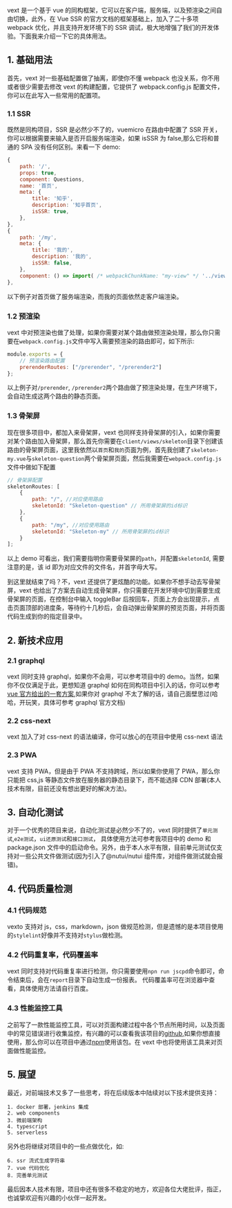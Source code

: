 vext 是一个基于 vue 的同构框架，它可以在客户端，服务端，以及预渲染之间自由切换，此外，在 Vue SSR 的官方文档的框架基础上，加入了二十多项 webpack 优化，并且支持开发环境下的 SSR 调试，极大地增强了我们的开发体验。下面我来介绍一下它的具体用法。

## 1. 基础用法

首先，vext 对一些基础配置做了抽离，即使你不懂 webpack 也没关系，你不用或者很少需要去修改 vext 的构建配置，它提供了 webpack.config.js 配置文件，你可以在此写入一些常用的配置项。

### 1.1 SSR

既然是同构项目，SSR 是必然少不了的，vuemicro 在路由中配置了 SSR 开关，你可以根据需要来输入是否开启服务端渲染，如果 isSSR 为 false,那么它将和普通的 SPA 没有任何区别。来看一下 demo:

```javascript
{
    path: '/',
    props: true,
    component: Questions,
    name: '首页',
    meta: {
        title: '知乎',
        description: '知乎首页',
        isSSR: true,
    },
},
{
    path: '/my',
    meta: {
        title: '我的',
        description: '我的',
        isSSR: false,
    },
    component: () => import( /* webpackChunkName: "my-view" */ '../views/my/index.vue')
},
```

以下例子对首页做了服务端渲染，而我的页面依然走客户端渲染。

### 1.2 预渲染

vext 中对预渲染也做了处理，如果你需要对某个路由做预渲染处理，那么你只需要在`webpack.config.js`文件中写入需要预渲染的路由即可，如下所示:

```javascript
module.exports = {
    // 预渲染路由配置
    prerenderRoutes: ["/prerender", "/prerender2"]
};
```

以上例子对`/prerender`, `/prerender2`两个路由做了预渲染处理，在生产环境下，会自动生成这两个路由的静态页面。

### 1.3 骨架屏

现在很多项目中，都加入来骨架屏，vext 也同样支持骨架屏的引入，如果你需要对某个路由加入骨架屏，那么首先你需要在`client/views/skeleton`目录下创建该路由的骨架屏页面，这里我依然以`首页`和`我的`页面为例，首先我创建了`skeleton-my.vue`与`skeleton-question`两个骨架屏页面，然后我需要在`webpack.config.js`文件中做如下配置

```javascript
// 骨架屏配置
skeletonRoutes: [
    {
        path: "/", //对应使用路由
        skeletonId: "Skeleton-question" // 所用骨架屏的id标识
    },
    {
        path: "/my", //对应使用路由
        skeletonId: "Skeleton-my" // 所用骨架屏的id标识
    }
];
```

以上 demo 可看出，我们需要指明你需要骨架屏的`path`，并配置`skeletonId`, 需要注意的是，该 id 即为对应文件的文件名，并首字母大写。

到这里就结束了吗？不，vext 还提供了更炫酷的功能。如果你不想手动去写骨架屏，vext 也给出了方案去自动生成骨架屏，你只需要在开发环境中切到需要生成骨架屏的页面，在控制台中输入 toggleBar 后按回车，页面上方会出现提示，点击页面顶部的进度条，等待约十几秒后，会自动弹出骨架屏的预览页面，并将页面代码生成到你的指定目录中。

## 2. 新技术应用

### 2.1 graphql

vext 同时支持 graphql，如果你不会用，可以参考项目中的 demo。当然，如果你不仅仅满足于此，更想知道 graphql 如何在同构项目中引入的话，你可以参考[vue 官方给出的一套方案](https://vue-apollo.netlify.app/zh-cn/),如果你对 graphql 不太了解的话，请自己面壁思过(哈哈，开玩笑，具体可参考 graphql 官方文档)

### 2.2 css-next

vext 加入了对 css-next 的语法编译，你可以放心的在项目中使用 css-next 语法

### 2.3 PWA

vext 支持 PWA，但是由于 PWA 不支持跨域，所以如果你使用了 PWA，那么你只能把 css,js 等静态文件放在服务器的静态目录下，而不能选择 CDN 部署(本人技术有限，目前还没有想出更好的解决方法)。

## 3. 自动化测试

对于一个优秀的项目来说，自动化测试是必然少不了的，vext 同时提供了`单元测试`,`e2e测试`，`ui还原测试`和`接口测试`， 具体使用方法可参考我项目中的 demo 和 package.json 文件中的启动命令。另外，由于本人水平有限，目前单元测试仅支持对一些公共文件做测试(因为引入了@nutui/nutui 组件库，对组件做测试就会报错)。

## 4. 代码质量检测

### 4.1 代码规范

vexto 支持对 js，css，markdown，json 做规范检测，但是遗憾的是本项目使用的`stylelint`好像并不支持对`stylus`做检测。

### 4.2 代码重复率，代码覆盖率

vext 同时支持对代码重复率进行检测，你只需要使用`npn run jscpd`命令即可，命令结束后，会在`report`目录下自动生成一份报表。
代码覆盖率可在浏览器中查看，具体使用方法请自行百度。

### 4.3 性能监控工具

之前写了一款性能监控工具，可以对页面构建过程中各个节点所用时间，以及页面中的常见错误进行收集监控，有兴趣的可以查看我该项目的[github](https://github.com/zxhnext/web-performance-monitoring),如果你想直接使用，那么你可以在项目中通过[npm](https://www.npmjs.com/package/web-performance-monitoring)使用该包。在 vext 中也将使用该工具来对页面做性能监控。

## 5. 展望

最近，对前端技术又多了一些思考，将在后续版本中陆续对以下技术提供支持：

    1. docker 部署，jenkins 集成
    2. web components
    3. 微前端架构
    4. typescript
    5. serverless

另外也将继续对项目中的一些点做优化，如:

    6. ssr 流式生成字符串
    7. vue 代码优化
    8. 完善单元测试

最后因本人技术有限，项目中还有很多不稳定的地方，欢迎各位大佬批评，指正，也诚挚欢迎有兴趣的小伙伴一起开发。
